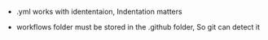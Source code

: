 - .yml works with idententaion, Indentation matters

- workflows folder must be stored in the .github folder, So git can detect it